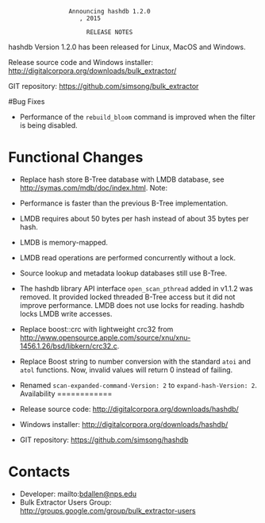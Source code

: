                      Announcing hashdb 1.2.0
                        , 2015

                          RELEASE NOTES

hashdb Version 1.2.0 has been released for Linux, MacOS and Windows.

Release source code and Windows installer: http://digitalcorpora.org/downloads/bulk_extractor/

GIT repository: https://github.com/simsong/bulk_extractor

#Bug Fixes
* Performance of the `rebuild_bloom` command is improved when the filter is being disabled.

# Functional Changes
* Replace hash store B-Tree database with LMDB database,
see http://symas.com/mdb/doc/index.html.
Note:
 * Performance is faster than the previous B-Tree implementation.
 * LMDB requires about 50 bytes per hash instead of about 35 bytes per hash.
 * LMDB is memory-mapped.
 * LMDB read operations are performed concurrently without a lock.
 * Source lookup and metadata lookup databases still use B-Tree.

* The hashdb library API interface `open_scan_pthread` added in v1.1.2 was removed.  It provided locked threaded B-Tree access but it did not improve performance.  LMDB does not use locks for reading.  hashdb locks LMDB write accesses.

* Replace boost::crc with lightweight crc32 from http://www.opensource.apple.com/source/xnu/xnu-1456.1.26/bsd/libkern/crc32.c.

* Replace Boost string to number conversion with the standard `atoi` and `atol` functions.  Now, invalid values will return 0 instead of failing.

* Renamed `scan-expanded-command-Version: 2` to `expand-hash-Version: 2`.
Availability
============
* Release source code: http://digitalcorpora.org/downloads/hashdb/
* Windows installer: http://digitalcorpora.org/downloads/hashdb/
* GIT repository: https://github.com/simsong/hashdb

Contacts
========
* Developer: mailto:bdallen@nps.edu
* Bulk Extractor Users Group: http://groups.google.com/group/bulk_extractor-users
